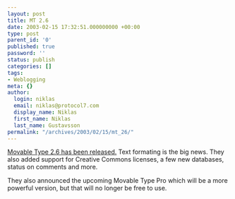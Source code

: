 ```yaml
---
layout: post
title: MT 2.6
date: 2003-02-15 17:32:51.000000000 +00:00
type: post
parent_id: '0'
published: true
password: ''
status: publish
categories: []
tags:
- Weblogging
meta: {}
author:
  login: niklas
  email: niklas@protocol7.com
  display_name: Niklas
  first_name: Niklas
  last_name: Gustavsson
permalink: "/archives/2003/02/15/mt_26/"
---
```

[Movable Type 2.6 has been released.](http://www.movabletype.org/news/2003_02.shtml#000782) Text formating is the big news. They also added support for Creative Commons licenses, a few new databases, status on comments and more.

They also announced the upcoming Movable Type Pro which will be a more powerful version, but that will no longer be free to use.

